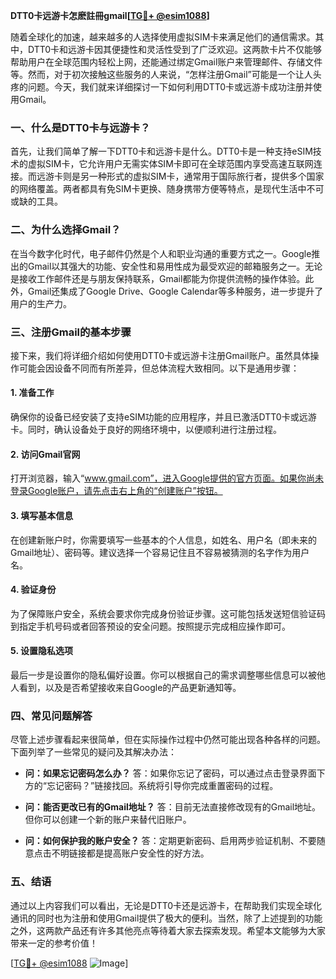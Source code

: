 **DTT0卡远游卡怎麽註冊gmail[[TG💪+ @esim1088](https://t.me/s/esim1088)]**

随着全球化的加速，越来越多的人选择使用虚拟SIM卡来满足他们的通信需求。其中，DTT0卡和远游卡因其便捷性和灵活性受到了广泛欢迎。这两款卡片不仅能够帮助用户在全球范围内轻松上网，还能通过绑定Gmail账户来管理邮件、存储文件等。然而，对于初次接触这些服务的人来说，“怎样注册Gmail”可能是一个让人头疼的问题。今天，我们就来详细探讨一下如何利用DTT0卡或远游卡成功注册并使用Gmail。

### 一、什么是DTT0卡与远游卡？

首先，让我们简单了解一下DTT0卡和远游卡是什么。DTT0卡是一种支持eSIM技术的虚拟SIM卡，它允许用户无需实体SIM卡即可在全球范围内享受高速互联网连接。而远游卡则是另一种形式的虚拟SIM卡，通常用于国际旅行者，提供多个国家的网络覆盖。两者都具有免SIM卡更换、随身携带方便等特点，是现代生活中不可或缺的工具。

### 二、为什么选择Gmail？

在当今数字化时代，电子邮件仍然是个人和职业沟通的重要方式之一。Google推出的Gmail以其强大的功能、安全性和易用性成为最受欢迎的邮箱服务之一。无论是接收工作邮件还是与朋友保持联系，Gmail都能为你提供流畅的操作体验。此外，Gmail还集成了Google Drive、Google Calendar等多种服务，进一步提升了用户的生产力。

### 三、注册Gmail的基本步骤

接下来，我们将详细介绍如何使用DTT0卡或远游卡注册Gmail账户。虽然具体操作可能会因设备不同而有所差异，但总体流程大致相同。以下是通用步骤：

#### 1. 准备工作
确保你的设备已经安装了支持eSIM功能的应用程序，并且已激活DTT0卡或远游卡。同时，确认设备处于良好的网络环境中，以便顺利进行注册过程。

#### 2. 访问Gmail官网
打开浏览器，输入“www.gmail.com”，进入Google提供的官方页面。如果你尚未登录Google账户，请先点击右上角的“创建账户”按钮。

#### 3. 填写基本信息
在创建新账户时，你需要填写一些基本的个人信息，如姓名、用户名（即未来的Gmail地址）、密码等。建议选择一个容易记住且不容易被猜测的名字作为用户名。

#### 4. 验证身份
为了保障账户安全，系统会要求你完成身份验证步骤。这可能包括发送短信验证码到指定手机号码或者回答预设的安全问题。按照提示完成相应操作即可。

#### 5. 设置隐私选项
最后一步是设置你的隐私偏好设置。你可以根据自己的需求调整哪些信息可以被他人看到，以及是否希望接收来自Google的产品更新通知等。

### 四、常见问题解答

尽管上述步骤看起来很简单，但在实际操作过程中仍然可能出现各种各样的问题。下面列举了一些常见的疑问及其解决办法：

- **问：如果忘记密码怎么办？**
  答：如果你忘记了密码，可以通过点击登录界面下方的“忘记密码？”链接找回。系统将引导你完成重置密码的过程。

- **问：能否更改已有的Gmail地址？**
  答：目前无法直接修改现有的Gmail地址。但你可以创建一个新的账户来替代旧账户。

- **问：如何保护我的账户安全？**
  答：定期更新密码、启用两步验证机制、不要随意点击不明链接都是提高账户安全性的好方法。

### 五、结语

通过以上内容我们可以看出，无论是DTT0卡还是远游卡，在帮助我们实现全球化通讯的同时也为注册和使用Gmail提供了极大的便利。当然，除了上述提到的功能之外，这两款产品还有许多其他亮点等待着大家去探索发现。希望本文能够为大家带来一定的参考价值！

[[TG💪+ @esim1088](https://t.me/s/esim1088) ![Image](https://i.postimg.cc/4NQfJmqS/Snipaste-2025-05-13-00-14-12.png)]
